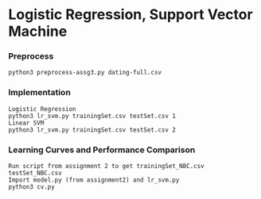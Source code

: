 # Logistic Regression, Support Vector Machine 
### Preprocess 
``` 
python3 preprocess-assg3.py dating-full.csv
``` 

### Implementation  
```
Logistic Regression 
python3 lr_svm.py trainingSet.csv testSet.csv 1 
Linear SVM 
python3 lr_svm.py trainingSet.csv testSet.csv 2
```

### Learning Curves and Performance Comparison 
```
Run script from assignment 2 to get trainingSet_NBC.csv testSet_NBC.csv
Import model.py (from assignment2) and lr_svm.py 
python3 cv.py 
```
